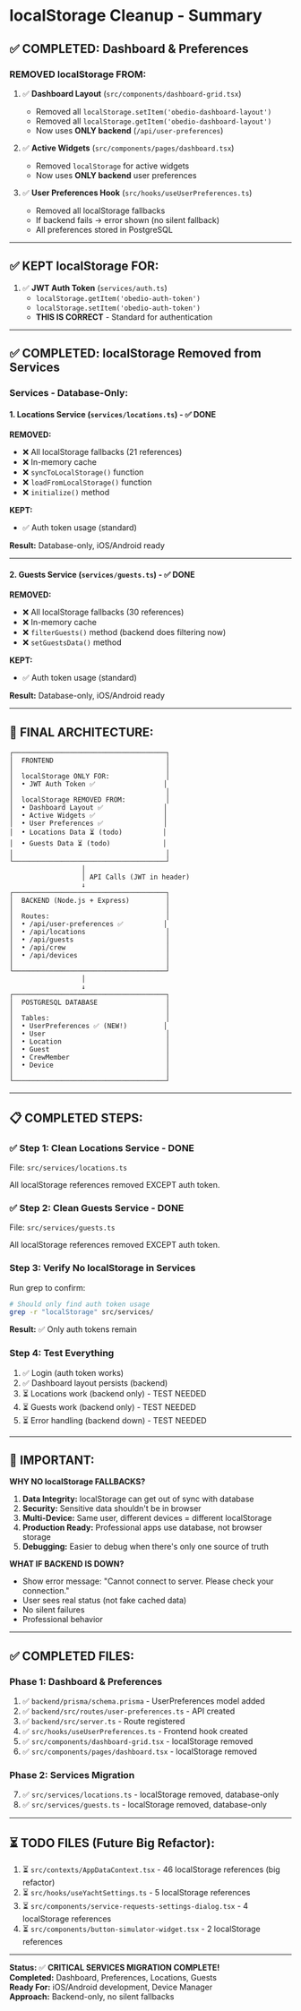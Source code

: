 # localStorage Cleanup - Summary

## ✅ **COMPLETED: Dashboard & Preferences**

### **REMOVED localStorage FROM:**

1. ✅ **Dashboard Layout** (`src/components/dashboard-grid.tsx`)
   - Removed all `localStorage.setItem('obedio-dashboard-layout')`
   - Removed all `localStorage.getItem('obedio-dashboard-layout')`
   - Now uses **ONLY backend** (`/api/user-preferences`)

2. ✅ **Active Widgets** (`src/components/pages/dashboard.tsx`)
   - Removed `localStorage` for active widgets
   - Now uses **ONLY backend** user preferences

3. ✅ **User Preferences Hook** (`src/hooks/useUserPreferences.ts`)
   - Removed all localStorage fallbacks
   - If backend fails → error shown (no silent fallback)
   - All preferences stored in PostgreSQL

---

## ✅ **KEPT localStorage FOR:**

1. ✅ **JWT Auth Token** (`services/auth.ts`)
   - `localStorage.getItem('obedio-auth-token')`
   - `localStorage.setItem('obedio-auth-token')`
   - **THIS IS CORRECT** - Standard for authentication

---

## ✅ **COMPLETED: localStorage Removed from Services**

### **Services - Database-Only:**

#### **1. Locations Service** (`services/locations.ts`) - ✅ DONE
**REMOVED:**
- ❌ All localStorage fallbacks (21 references)
- ❌ In-memory cache
- ❌ `syncToLocalStorage()` function
- ❌ `loadFromLocalStorage()` function
- ❌ `initialize()` method

**KEPT:**
- ✅ Auth token usage (standard)

**Result:** Database-only, iOS/Android ready

---

#### **2. Guests Service** (`services/guests.ts`) - ✅ DONE
**REMOVED:**
- ❌ All localStorage fallbacks (30 references)
- ❌ In-memory cache
- ❌ `filterGuests()` method (backend does filtering now)
- ❌ `setGuestsData()` method

**KEPT:**
- ✅ Auth token usage (standard)

**Result:** Database-only, iOS/Android ready

---

## 🎯 **FINAL ARCHITECTURE:**

```
┌──────────────────────────────────────┐
│  FRONTEND                            │
│                                      │
│  localStorage ONLY FOR:              │
│  • JWT Auth Token ✅                 │
│                                      │
│  localStorage REMOVED FROM:          │
│  • Dashboard Layout ✅               │
│  • Active Widgets ✅                 │
│  • User Preferences ✅               │
│  • Locations Data ⏳ (todo)          │
│  • Guests Data ⏳ (todo)             │
│                                      │
└──────────────────────────────────────┘
                  │
                  │ API Calls (JWT in header)
                  ↓
┌──────────────────────────────────────┐
│  BACKEND (Node.js + Express)         │
│                                      │
│  Routes:                             │
│  • /api/user-preferences ✅          │
│  • /api/locations                    │
│  • /api/guests                       │
│  • /api/crew                         │
│  • /api/devices                      │
│                                      │
└──────────────────────────────────────┘
                  │
                  ↓
┌──────────────────────────────────────┐
│  POSTGRESQL DATABASE                 │
│                                      │
│  Tables:                             │
│  • UserPreferences ✅ (NEW!)         │
│  • User                              │
│  • Location                          │
│  • Guest                             │
│  • CrewMember                        │
│  • Device                            │
│                                      │
└──────────────────────────────────────┘
```

---

## 📋 **COMPLETED STEPS:**

### ✅ **Step 1: Clean Locations Service** - DONE
File: `src/services/locations.ts`

All localStorage references removed EXCEPT auth token.

### ✅ **Step 2: Clean Guests Service** - DONE
File: `src/services/guests.ts`

All localStorage references removed EXCEPT auth token.

### **Step 3: Verify No localStorage in Services**
Run grep to confirm:
```bash
# Should only find auth token usage
grep -r "localStorage" src/services/
```

**Result:** ✅ Only auth tokens remain

### **Step 4: Test Everything**
1. ✅ Login (auth token works)
2. ✅ Dashboard layout persists (backend)
3. ⏳ Locations work (backend only) - TEST NEEDED
4. ⏳ Guests work (backend only) - TEST NEEDED
5. ⏳ Error handling (backend down) - TEST NEEDED

---

## 🚨 **IMPORTANT:**

**WHY NO localStorage FALLBACKS?**

1. **Data Integrity:** localStorage can get out of sync with database
2. **Security:** Sensitive data shouldn't be in browser
3. **Multi-Device:** Same user, different devices = different localStorage
4. **Production Ready:** Professional apps use database, not browser storage
5. **Debugging:** Easier to debug when there's only one source of truth

**WHAT IF BACKEND IS DOWN?**

- Show error message: "Cannot connect to server. Please check your connection."
- User sees real status (not fake cached data)
- No silent failures
- Professional behavior

---

## ✅ **COMPLETED FILES:**

### **Phase 1: Dashboard & Preferences**
1. ✅ `backend/prisma/schema.prisma` - UserPreferences model added
2. ✅ `backend/src/routes/user-preferences.ts` - API created
3. ✅ `backend/src/server.ts` - Route registered
4. ✅ `src/hooks/useUserPreferences.ts` - Frontend hook created
5. ✅ `src/components/dashboard-grid.tsx` - localStorage removed
6. ✅ `src/components/pages/dashboard.tsx` - localStorage removed

### **Phase 2: Services Migration**
7. ✅ `src/services/locations.ts` - localStorage removed, database-only
8. ✅ `src/services/guests.ts` - localStorage removed, database-only

---

## ⏳ **TODO FILES (Future Big Refactor):**

1. ⏳ `src/contexts/AppDataContext.tsx` - 46 localStorage references (big refactor)
2. ⏳ `src/hooks/useYachtSettings.ts` - 5 localStorage references
3. ⏳ `src/components/service-requests-settings-dialog.tsx` - 4 localStorage references
4. ⏳ `src/components/button-simulator-widget.tsx` - 2 localStorage references

---

**Status:** ✅ **CRITICAL SERVICES MIGRATION COMPLETE!**  
**Completed:** Dashboard, Preferences, Locations, Guests  
**Ready For:** iOS/Android development, Device Manager  
**Approach:** Backend-only, no silent fallbacks
